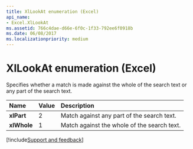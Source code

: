 ```yaml
---
title: XlLookAt enumeration (Excel)
api_name:
- Excel.XlLookAt
ms.assetid: 766c4dae-d66e-6f0c-1f33-792ee6f0918b
ms.date: 06/08/2017
ms.localizationpriority: medium
---
```



# XlLookAt enumeration (Excel)

Specifies whether a match is made against the whole of the search text or any part of the search text.



|Name|Value|Description|
|:-----|:-----|:-----|
| **xlPart**|2|Match against any part of the search text.|
| **xlWhole**|1|Match against the whole of the search text.|

[!include[Support and feedback](~/includes/feedback-boilerplate.md)]
